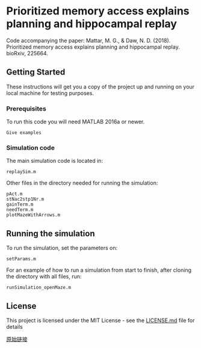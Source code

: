# Prioritized memory access explains planning and hippocampal replay

Code accompanying the paper: Mattar, M. G., & Daw, N. D. (2018). Prioritized memory access explains planning and hippocampal replay. bioRxiv, 225664.

## Getting Started

These instructions will get you a copy of the project up and running on your local machine for testing purposes.

### Prerequisites

To run this code you will need MATLAB 2016a or newer.

```
Give examples
```

### Simulation code

The main simulation code is located in:

```
replaySim.m
```

Other files in the directory needed for running the simulation:

```
pAct.m
stNac2stp1Nr.m
gainTerm.m
needTerm.m
plotMazeWithArrows.m
```

## Running the simulation

To run the simulation, set the parameters on:

```
setParams.m
```

For an example of how to run a simulation from start to finish, after cloning the directory with all files, run:

```
runSimulation_openMaze.m
```

## License

This project is licensed under the MIT License - see the [LICENSE.md](LICENSE.md) file for details

[原始链接](https://github.com/marcelomattar/PrioritizedReplay) 


